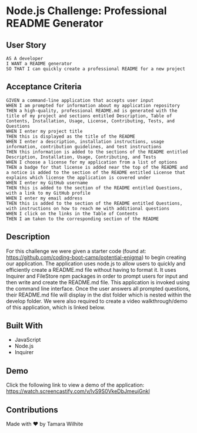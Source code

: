 # Node.js Challenge: Professional README Generator

## User Story
```
AS A developer
I WANT a README generator
SO THAT I can quickly create a professional README for a new project
```

## Acceptance Criteria
```
GIVEN a command-line application that accepts user input
WHEN I am prompted for information about my application repository
THEN a high-quality, professional README.md is generated with the title of my project and sections entitled Description, Table of Contents, Installation, Usage, License, Contributing, Tests, and Questions
WHEN I enter my project title
THEN this is displayed as the title of the README
WHEN I enter a description, installation instructions, usage information, contribution guidelines, and test instructions
THEN this information is added to the sections of the README entitled Description, Installation, Usage, Contributing, and Tests
WHEN I choose a license for my application from a list of options
THEN a badge for that license is added near the top of the README and a notice is added to the section of the README entitled License that explains which license the application is covered under
WHEN I enter my GitHub username
THEN this is added to the section of the README entitled Questions, with a link to my GitHub profile
WHEN I enter my email address
THEN this is added to the section of the README entitled Questions, with instructions on how to reach me with additional questions
WHEN I click on the links in the Table of Contents
THEN I am taken to the corresponding section of the README
```

## Description
For this challenge we were given a starter code (found at: https://github.com/coding-boot-camp/potential-enigma) to begin creating our application. The application uses node.js to allow users to quickly and efficiently create a README.md file without having to format it. It uses Inquirer and FileStore npm packages in order to prompt users for input and then write and create the README.md file. This application is invoked using the command line interface. Once the user answers all prompted questions, their README.md file will display in the dist folder which is nested within the develop folder. We were also required to create a video walkthrough/demo of this application, which is linked below.

## Built With
* JavaScript
* Node.js
* Inquirer

## Demo
Click the following link to view a demo of the application: https://watch.screencastify.com/v/lvS9S0VkeDbJmeujGnkl

## Contributions
Made with ❤️️ by Tamara Wilhite
